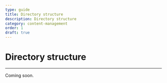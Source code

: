 ```yaml
---
type: guide
title: Directory structure
description: Directory structure
category: content-management
order: 1
draft: true
---
```


# Directory structure
---
Coming soon.